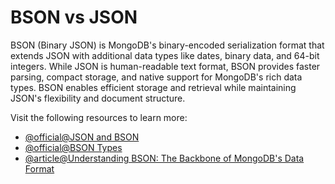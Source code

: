 # BSON vs JSON

BSON (Binary JSON) is MongoDB's binary-encoded serialization format that extends JSON with additional data types like dates, binary data, and 64-bit integers. While JSON is human-readable text format, BSON provides faster parsing, compact storage, and native support for MongoDB's rich data types. BSON enables efficient storage and retrieval while maintaining JSON's flexibility and document structure.

Visit the following resources to learn more:

- [@official@JSON and BSON](https://www.mongodb.com/resources/basics/json-and-bson)
- [@official@BSON Types](https://www.mongodb.com/docs/manual/reference/bson-types/)
- [@article@Understanding BSON: The Backbone of MongoDB's Data Format](https://dev.to/abhay_yt_52a8e72b213be229/understanding-bson-the-backbone-of-mongodbs-data-format-11oa)